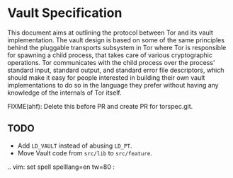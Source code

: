 # Vault Specification

This document aims at outlining the protocol between Tor and its vault
implementation. The vault design is based on some of the same principles behind
the pluggable transports subsystem in Tor where Tor is responsible for spawning
a child process, that takes care of various cryptographic operations. Tor
communicates with the child process over the process' standard input, standard
output, and standard error file descriptors, which should make it easy for
people interested in building their own vault implementations to do so in the
language they prefer without having any knowledge of the internals of Tor
itself.

FIXME(ahf): Delete this before PR and create PR for torspec.git.

## TODO

- Add `LD_VAULT` instead of abusing `LD_PT`.
- Move Vault code from `src/lib` to `src/feature`.

.. vim: set spell spelllang=en tw=80 :
